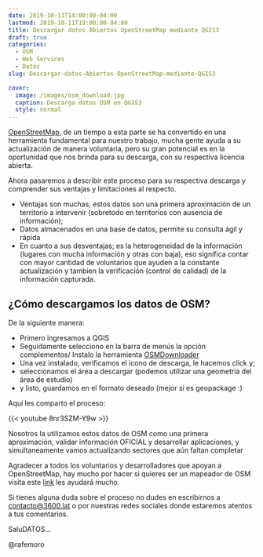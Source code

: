 ```yaml
---
date: 2019-10-11T14:00:00-04:00
lastmod: 2019-10-11T19:00:00-04:00
title: Descargar datos Abiertos OpenStreetMap mediante QGIS3
draft: true
categories:
  - OSM
  - Web Services
  - Datos
slug: Descargar-datos-Abiertos-OpenStreetMap-mediante-QGIS3

cover:
  image: /images/osm_download.jpg
  caption: Descarga datos OSM en QGIS3
  style: normal
---
```


[OpenStreetMap](https://www.openstreetmap.org/#map=14/-16.5297/-68.1108), de un tiempo a esta parte se ha convertido en una herramienta fundamental para nuestro trabajo, mucha gente ayuda a su actualización de manera voluntaria, pero su gran potencial
es en la oportunidad que nos brinda para su descarga, con su respectiva licencia abierta.

Ahora pasaremos a describir este proceso para su respectiva descarga y comprender sus ventajas y limitaciones al respecto.

- Ventajas son muchas, estos datos son una primera aproximación de un territorio a intervenir (sobretodo en territorios con ausencia de información);
- Datos almacenados en una base de datos, permite su consulta ágil y rápida
- En cuanto a sus desventajas; es la heterogeneidad de la información (lugares con mucha información y otras con baja), eso significa contar con mayor cantidad de voluntarios que ayuden a la constante actualización y tambien la verificación (control de calidad) de la información capturada.

## ¿Cómo descargamos los datos de OSM?

De la siguiente manera:

- Primero ingresamos a QGIS
- Seguidamente selecciono en la barra de menús la opción complementos/ Instalo la herramienta [OSMDownloader](https://github.com/lcoandrade/OSMDownloader)
- Una vez instalado, verificamos el icono de descarga, le hacemos click y; 
- seleccionamos el área a descargar (podemos utilizar una geometria del área de estudio)
- y listo, guardamos en el formato deseado (mejor si es geopackage :)


Aquí les comparto el proceso:

{{< youtube 8nr3SZM-Y9w >}}


Nosotros la utilizamos estos datos de OSM como una primera aproximación, validar información OFICIAL y desarrollar aplicaciones, y simultaneamente vamos actualizando sectores que aún faltan completar

Agradecer a todos los voluntarios y desarrolladores que apoyan a OpenStreetMap, hay mucho por hacer si quieres ser un mapeador de OSM visita este [link](https://learnosm.org/es/) les ayudará mucho.

Si tienes alguna duda sobre el proceso no dudes en escribirnos a contacto@3600.lat o por nuestras redes sociales donde estaremos atentos a tus comentarios.

SaluDATOS…

@rafemoro


